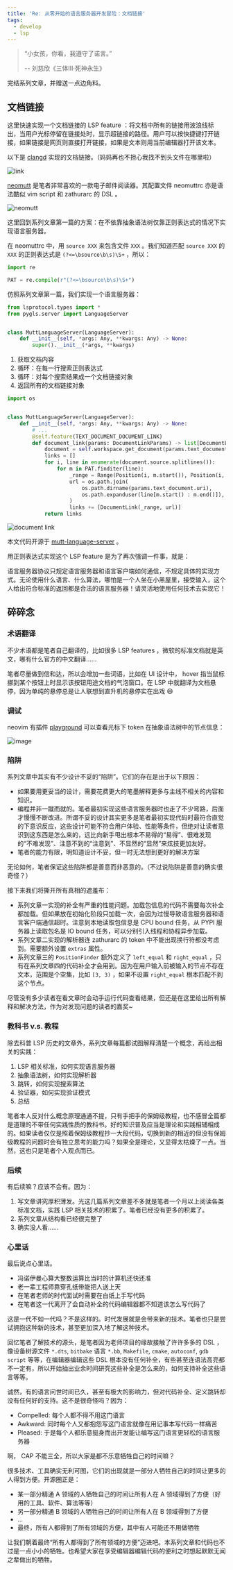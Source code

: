 ```yaml
---
title: 'Re: 从零开始的语言服务器开发冒险：文档链接'
tags:
  - develop
  - lsp
---
```


> “小女孩，你看，我遵守了诺言。”
>
> -- 刘慈欣《三体Ⅲ·死神永生》

完结系列文章，并赠送一点边角料。

## 文档链接

这里快速实现一个文档链接的 LSP feature ：将文档中所有的链接用波浪线标出，当用户光标停留在链接处时，显示超链接的路径。用户可以按快捷键打开链接，如果链接是网页则直接打开链接，如果是文本则用当前编辑器打开该文本。

以下是 [clangd](https://clangd.llvm.org/) 实现的文档链接。（妈妈再也不担心我找不到头文件在哪里啦）

![link](https://github.com/Freed-Wu/Freed-Wu.github.io/assets/32936898/73e0a3bc-0238-419c-a613-49b57083e8ec)

[neomutt](https://neomutt.org/) 是笔者非常喜欢的一款电子邮件阅读器。其配置文件 neomuttrc 亦是语法酷似 vim script 和 zathurarc 的 DSL 。

![neomutt](https://github.com/neomutt/mutt-language-server/assets/32936898/36c7d800-784b-4b59-a6ab-1ede2beac2bd)

这里回到系列文章第一篇的方案：在不依靠抽象语法树仅靠正则表达式的情况下实现语言服务器。

在 neomuttrc 中，用 `source XXX` 来包含文件 `XXX` 。我们知道匹配 `source XXX` 的 `XXX` 的正则表达式是 `(?<=\bsource\b\s)\S+` ，所以：

```python
import re

PAT = re.compile(r"(?<=\bsource\b\s)\S+")
```

仿照系列文章第一篇，我们实现一个语言服务器：

```python
from lsprotocol.types import *
from pygls.server import LanguageServer


class MuttLanguageServer(LanguageServer):
    def __init__(self, *args: Any, **kwargs: Any) -> None:
        super().__init__(*args, **kwargs)
```

1. 获取文档内容
2. 循环：在每一行搜索正则表达式
3. 循环：对每个搜索结果成一个文档链接对象
4. 返回所有的文档链接对象

```python
import os


class MuttLanguageServer(LanguageServer):
    def __init__(self, *args: Any, **kwargs: Any) -> None:
        # ...
        @self.feature(TEXT_DOCUMENT_DOCUMENT_LINK)
        def document_link(params: DocumentLinkParams) -> list[DocumentLink]:
            document = self.workspace.get_document(params.text_document.uri)
            links = []
            for i, line in enumerate(document.source.splitlines()):
                for m in PAT.finditer(line):
                    _range = Range(Position(i, m.start()), Position(i, m.end()))
                    url = os.path.join(
                        os.path.dirname(params.text_document.uri),
                        os.path.expanduser(line[m.start() : m.end()]),
                    )
                    links += [DocumentLink(_range, url)]
            return links
```

![document link](https://github.com/neomutt/mutt-language-server/assets/32936898/7db39120-401e-4be7-82c4-827609ab7f26)

本文代码开源于 [mutt-language-server](https://github.com/neomutt/mutt-language-server) 。

用正则表达式实现这个 LSP feature 是为了再次强调一件事，就是：

语言服务器协议只规定语言服务器和语言客户端如何通信，不规定具体的实现方式。无论使用什么语言、什么算法，哪怕是一个人坐在小黑屋里，接受输入，这个人给出符合标准的返回都是合法的语言服务器！请灵活地使用任何技术去实现它！

## 碎碎念

### 术语翻译

不少术语都是笔者自己翻译的，比如很多 LSP features ，微软的标准文档就是英文，哪有什么官方的中文翻译……

笔者尽量做到信和达，所以会增加一些词语，比如在 UI 设计中， hover 指当鼠标挪到某个按钮上时显示该按钮用途文档的气泡窗口。在 LSP 中就翻译为文档悬停，因为单纯的悬停总是让人联想到直升机的悬停实在出戏 :smile:

### 调试

neovim 有插件 [playground](https://github.com/nvim-treesitter/playground) 可以查看光标下 token 在抽象语法树中的节点信息：

![image](https://github.com/bergercookie/asm-lsp/assets/87077023/148c5554-255f-4fb8-8f01-619066bd3934)

### 陷阱

系列文章中其实有不少设计不妥的“陷阱”。它们的存在是出于以下原因：

- 如果要用更妥当的设计，需要花费更大的笔墨解释更多与主线不相关的内容和知识。
- 编程并非一蹴而就的。笔者最初实现这些语言服务器时也走了不少弯路，后面才慢慢不断改进。所谓不妥的设计其实更多是笔者最初实现代码时最符合直觉的下意识反应，这些设计可能不符合用户体验、性能等条件，但绝对让读者意识到这东西是怎么来的，远比向新手甩出根本不易得的“易得”、很难发现的“不难发现”、注意不到的“注意到”、不显然的“显然”来炫技更加友好。
- 笔者的能力有限，明知道设计不妥，但一时无法想到更好的解决方案

无论如何，笔者保证这些陷阱都是善意而非恶意的。（不过说陷阱是善意的确实很奇怪？）

接下来我们将撕开所有真相的遮羞布：

- 系列文章一实现的补全有严重的性能问题。加载包信息的代码不需要每次补全都加载。但如果放在初始化阶段只加载一次，会因为过慢导致语言服务器和语言客户端通信超时。注意到本地读取包信息是 CPU bound 任务，从 PYPI 服务器上读取包名是 IO bound 任务，可以分别引入线程和协程异步加载。
- 系列文章二实现的解析器连 zathurarc 的 token 中不能出现换行符都没考虑到。需要额外设置 `extras` 属性。
- 系列文章三的 `PositionFinder` 额外定义了 `left_equal` 和 `right_equal` ，只有在系列文章四的代码补全才会用到。因为在用户输入前被输入的节点不存在文本，范围是个空集，比如 `[3, 3)` ，如果不设置 `right_equal` 根本匹配不到这个节点。

尽管没有多少读者在看文章时会动手运行代码查看结果，但还是在这里给出所有解释和解决方法，作为对发现问题的读者的嘉奖~

### 教科书 v.s. 教程

除去科普 LSP 历史的文章外，系列文章每篇都试图解释清楚一个概念，再给出相关的实践：

1. LSP 相关标准，如何实现语言服务器
2. 抽象语法树，如何实现解析器
3. 跳转，如何实现搜索算法
4. 验证器，如何实现验证模式
5. 总结

笔者本人反对什么概念原理通通不提，只有手把手的保姆级教程，也不感冒全篇都是道理的不带任何实践性质的教科书。好的知识普及应当是理论和实践相辅相成的。如果读者仅仅是照着保姆级教程抄一大段代码，切换到新的相近的但没有保姆级教程的问题时会有独立思考的能力吗？如果全是理论，又显得太枯燥了一点。当然，这也只是笔者个人观点而已。

### 后续

有后续嘛？应该不会有。因为：

1. 写文章讲究厚积薄发。光这几篇系列文章差不多就是笔者一个月以上阅读各类标准文档，实践 LSP 相关技术的积累了。笔者已经没有更多的积累了。
2. 系列文章从结构看已经很完整了
3. 确实没人看……

### 心里话

最后说点心里话。

- 冯诺伊曼心算大整数运算比当时的计算机还快还准
- 老一辈工程师靠穿孔纸带能把人送上天
- 在笔者老师的时代面试时需要在白纸上手写代码
- 在笔者这一代离开了会自动补全的代码编辑器都不知道该怎么写代码了

这是一代不如一代吗？不是这样的。时代发展就是会带来新的技术。笔者也只是尝试拥抱这种新的技术，甚至更加深入地了解这种技术。

回忆笔者了解技术的源头，是笔者因为老师项目的缘故接触了许许多多的 DSL ，像设备树源文件 `*.dts`, `bitbake` 语言 `*.bb`, `Makefile`, `cmake`, `autoconf`, `gdb script` 等等，在编辑器编辑这些 DSL 根本没有任何补全，有些甚至连语法高亮都不一定有，所以开始抽出业余时间研究这些补全是怎么来的，如何支持补全这些语言等等。

诚然，有的语言问世时间已久，甚至有极大的影响力，但对代码补全、定义跳转却没有任何好的支持。这不是很奇怪吗？因为：

- Compelled: 每个人都不得不用这门语言
- Awkward: 同时每个人又都抱怨写这门语言就像在用记事本写代码一样痛苦
- Pleased: 于是每个人都乐意挺身而出开发能让编写这门语言更轻松的语言服务器

啊， CAP 不能三全，所以大家是都不乐意牺牲自己的时间嘛？

很多技术、工具确实无利可图，它们的出现就是一部分人牺牲自己的时间让更多的人得到方便。开源圈正是：

- 某一部分精通 A 领域的人牺牲自己的时间让所有人在 A 领域得到了方便（好用的工具、软件、算法等等）
- 另一部分精通 B 领域的人牺牲自己的时间让所有人在 B 领域得到了方便
- ...
- 最终，所有人都得到了所有领域的方便，其中有人可能还不用做牺牲

让我们朝着最终“所有人都得到了所有领域的方便”迈进吧。本系列文章和代码也不过是一点小小的牺牲。也希望大家在享受编辑器编辑代码的便利之时想起默默无闻之辈做出的牺牲。
